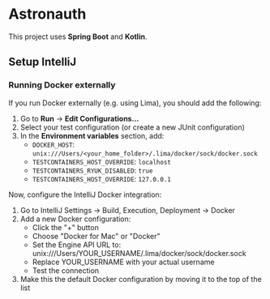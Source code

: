 # Astronauth
This project uses **Spring Boot** and **Kotlin**.

## Setup IntelliJ
### Running Docker externally
If you run Docker externally (e.g. using Lima), you should add the following:
1. Go to **Run** → **Edit Configurations...**
2. Select your test configuration (or create a new JUnit configuration)
3. In the **Environment variables** section, add:
    - `DOCKER_HOST`: `unix:///Users/<your_home_folder>/.lima/docker/sock/docker.sock`
    - `TESTCONTAINERS_HOST_OVERRIDE`: `localhost`
    - `TESTCONTAINERS_RYUK_DISABLED`: `true`
    - `TESTCONTAINERS_HOST_OVERRIDE`: `127.0.0.1`

Now, configure the IntelliJ Docker integration:
1. Go to IntelliJ Settings → Build, Execution, Deployment → Docker
2. Add a new Docker configuration:
    - Click the "+" button
    - Choose "Docker for Mac" or "Docker"
    - Set the Engine API URL to: unix:///Users/YOUR_USERNAME/.lima/docker/sock/docker.sock
    - Replace YOUR_USERNAME with your actual username
    - Test the connection
3. Make this the default Docker configuration by moving it to the top of the list